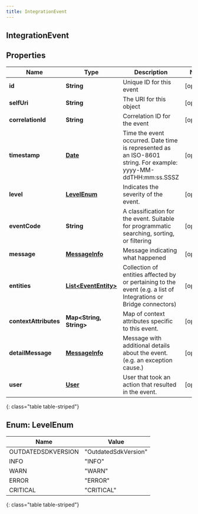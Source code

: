 ```yaml
---
title: IntegrationEvent
---
```

## IntegrationEvent


## Properties

| Name | Type | Description | Notes |
| ------------ | ------------- | ------------- | ------------- |
| **id** | **String** | Unique ID for this event |  [optional] |
| **selfUri** | **String** | The URI for this object |  [optional] |
| **correlationId** | **String** | Correlation ID for the event |  [optional] |
| **timestamp** | [**Date**](Date.html) | Time the event occurred. Date time is represented as an ISO-8601 string. For example: yyyy-MM-ddTHH:mm:ss.SSSZ |  [optional] |
| **level** | [**LevelEnum**](#LevelEnum) | Indicates the severity of the event. |  [optional] |
| **eventCode** | **String** | A classification for the event. Suitable for programmatic searching, sorting, or filtering |  [optional] |
| **message** | [**MessageInfo**](MessageInfo.html) | Message indicating what happened |  [optional] |
| **entities** | [**List&lt;EventEntity&gt;**](EventEntity.html) | Collection of entities affected by or pertaining to the event (e.g. a list of Integrations or Bridge connectors) |  [optional] |
| **contextAttributes** | **Map&lt;String, String&gt;** | Map of context attributes specific to this event. |  [optional] |
| **detailMessage** | [**MessageInfo**](MessageInfo.html) | Message with additional details about the event. (e.g. an exception cause.) |  [optional] |
| **user** | [**User**](User.html) | User that took an action that resulted in the event. |  [optional] |
{: class="table table-striped"}


<a name="LevelEnum"></a>

## Enum: LevelEnum

| Name | Value |
| ---- | ----- |
| OUTDATEDSDKVERSION | &quot;OutdatedSdkVersion&quot; |
| INFO | &quot;INFO&quot; |
| WARN | &quot;WARN&quot; |
| ERROR | &quot;ERROR&quot; |
| CRITICAL | &quot;CRITICAL&quot; |
{: class="table table-striped"}


